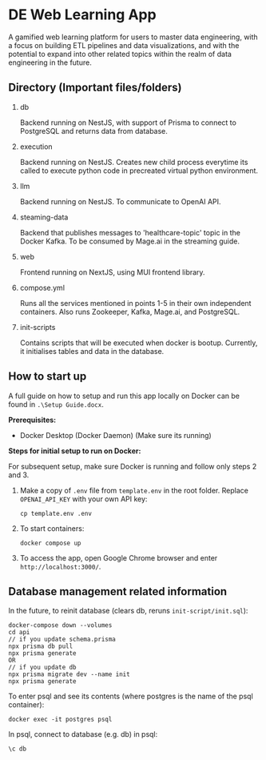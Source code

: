 # DE Web Learning App
A gamified web learning platform for users to master data engineering, with a focus on building ETL pipelines and data visualizations, and with the potential to expand into other related topics within the realm of data engineering in the future.

## Directory (Important files/folders)
1. db
    
    Backend running on NestJS, with support of Prisma to connect to PostgreSQL and returns data from database.

2. execution

    Backend running on NestJS. Creates new child process everytime its called to execute python code in precreated virtual python environment.

3. llm

    Backend running on NestJS. To communicate to OpenAI API.

4. steaming-data

    Backend that publishes messages to 'healthcare-topic' topic in the Docker Kafka. To be consumed by Mage.ai in the streaming guide.

5. web

    Frontend running on NextJS, using MUI frontend library.

6. compose.yml
  
    Runs all the services mentioned in points 1-5 in their own independent containers. Also runs Zookeeper,  Kafka, Mage.ai, and PostgreSQL.

7. init-scripts

    Contains scripts that will be executed when docker is bootup. Currently, it initialises tables and data in the database.

## How to start up

A full guide on how to setup and run this app locally on Docker can be found in `.\Setup Guide.docx`.

**Prerequisites:**
- Docker Desktop (Docker Daemon) (Make sure its running)

**Steps for initial setup to run on Docker:**

For subsequent setup, make sure Docker is running and follow only steps 2 and 3.

1. Make a copy of `.env` file from `template.env` in the root folder. Replace `OPENAI_API_KEY` with your own API key:
    ```
    cp template.env .env
    ```

2. To start containers:
    ```
    docker compose up
    ```

3. To access the app, open Google Chrome browser and enter `http://localhost:3000/`.

## Database management related information
In the future, to reinit database (clears db, reruns `init-script/init.sql`):
```
docker-compose down --volumes
cd api
// if you update schema.prisma
npx prisma db pull
npx prisma generate
OR
// if you update db
npx prisma migrate dev --name init
npx prisma generate
```

To enter psql and see its contents (where postgres is the name of the psql container):
```
docker exec -it postgres psql
```

In psql, connect to database (e.g. db) in psql:
```
\c db
```
